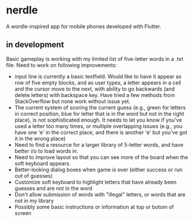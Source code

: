 # nerdle

A wordle-inspired app for mobile phones developed with Flutter.

## in development

Basic gameplay is working with my limited list of five-letter words in a .txt file.  Need to work on following improvements:
- input line is currently a basic textfield. Would like to have it appear as row of five empty blocks, and as user types, a letter appears in a cell and the cursor move to the next, with ability to go backwards (and delete letters) with backspace key. Have tried a few methods from StackOverflow but none work without issue yet.
- The current system of scoring the current guess (e.g., green for letters in correct position, blue for letter that is in the word but not in the right place), is not sophisticated enough. It needs to let you know if you've used a letter too many times, or multiple overlapping issues (e.g., you have one 'e' in the correct place, and there is another 'e' but you've got it in the wrong place)
- Need to find a resource for a larger library of 5-letter words, and have better i/o to load words in.
- Need to improve layout so that you can see more of the board when the soft keyboard appears.
- Better-looking dialog boxes when game is over (either success or run out of guesses)
- Customize soft keyboard to highlight letters that have already been guesses and are not in the word
- Don't allow submission of words with "illegal" letters, or words that are not in my library
- Possibly some basic instructions or information at top or botom of screen